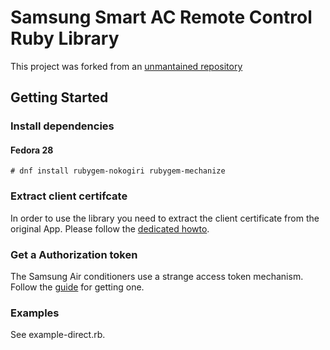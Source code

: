 # Samsung Smart AC Remote Control Ruby Library

This project was forked from an [unmantained repository](https://bitbucket.org/CloCkWeRX/samsung-remote/)

## Getting Started

### Install dependencies

#### Fedora 28
```
# dnf install rubygem-nokogiri rubygem-mechanize
```

### Extract client certifcate
In order to use the library you need to extract the client certificate from the original
App. Please follow the [dedicated howto](doc/extractClientCertificate.md).

### Get a Authorization token
The Samsung Air conditioners use a strange access token mechanism.
Follow the [guide](doc/getAccessToken.md) for getting one.

### Examples
See example-direct.rb.
